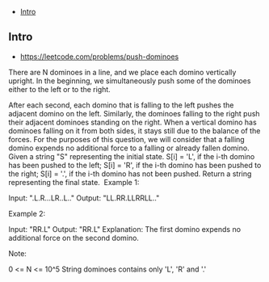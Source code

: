 - [Intro](#intro)

## Intro

- https://leetcode.com/problems/push-dominoes

There are N dominoes in a line, and we place each domino vertically upright.
In the beginning, we simultaneously push some of the dominoes either to the left or to the right.

After each second, each domino that is falling to the left pushes the adjacent domino on the left.
Similarly, the dominoes falling to the right push their adjacent dominoes standing on the right.
When a vertical domino has dominoes falling on it from both sides, it stays still due to the balance of the forces.
For the purposes of this question, we will consider that a falling domino expends no additional force to a falling or already fallen domino.
Given a string "S" representing the initial state. S[i] = 'L', if the i-th domino has been pushed to the left; S[i] = 'R', if the i-th domino has been pushed to the right; S[i] = '.', if the i-th domino has not been pushed.
Return a string representing the final state. 
Example 1:

Input: ".L.R...LR..L.."
Output: "LL.RR.LLRRLL.."

Example 2:

Input: "RR.L"
Output: "RR.L"
Explanation: The first domino expends no additional force on the second domino.

Note:

0 <= N <= 10^5
String dominoes contains only 'L', 'R' and '.'

